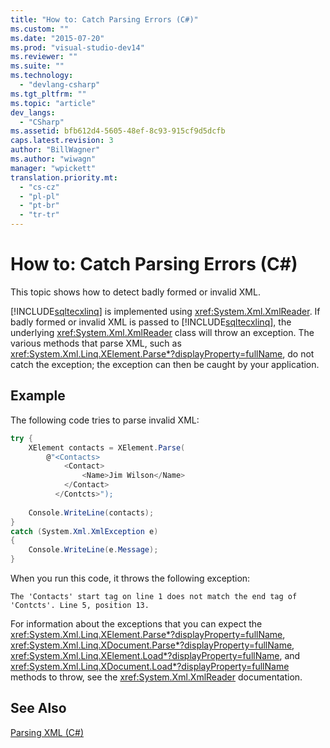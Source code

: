 ```yaml
---
title: "How to: Catch Parsing Errors (C#)"
ms.custom: ""
ms.date: "2015-07-20"
ms.prod: "visual-studio-dev14"
ms.reviewer: ""
ms.suite: ""
ms.technology: 
  - "devlang-csharp"
ms.tgt_pltfrm: ""
ms.topic: "article"
dev_langs: 
  - "CSharp"
ms.assetid: bfb612d4-5605-48ef-8c93-915cf9d5dcfb
caps.latest.revision: 3
author: "BillWagner"
ms.author: "wiwagn"
manager: "wpickett"
translation.priority.mt: 
  - "cs-cz"
  - "pl-pl"
  - "pt-br"
  - "tr-tr"
---
```

# How to: Catch Parsing Errors (C#)
This topic shows how to detect badly formed or invalid XML.  
  
 [!INCLUDE[sqltecxlinq](../../../../csharp/programming-guide/concepts/linq/includes/sqltecxlinq_md.md)] is implemented using <xref:System.Xml.XmlReader>. If badly formed or invalid XML is passed to [!INCLUDE[sqltecxlinq](../../../../csharp/programming-guide/concepts/linq/includes/sqltecxlinq_md.md)], the underlying <xref:System.Xml.XmlReader> class will throw an exception. The various methods that parse XML, such as <xref:System.Xml.Linq.XElement.Parse*?displayProperty=fullName>, do not catch the exception; the exception can then be caught by your application.  
  
## Example  
 The following code tries to parse invalid XML:  
  
```c#  
try {  
    XElement contacts = XElement.Parse(  
        @"<Contacts>  
            <Contact>  
                <Name>Jim Wilson</Name>  
            </Contact>  
          </Contcts>");  
  
    Console.WriteLine(contacts);  
}  
catch (System.Xml.XmlException e)  
{  
    Console.WriteLine(e.Message);  
}  
```  
  
 When you run this code, it throws the following exception:  
  
```  
The 'Contacts' start tag on line 1 does not match the end tag of 'Contcts'. Line 5, position 13.  
```  
  
 For information about the exceptions that you can expect the <xref:System.Xml.Linq.XElement.Parse*?displayProperty=fullName>, <xref:System.Xml.Linq.XDocument.Parse*?displayProperty=fullName>, <xref:System.Xml.Linq.XElement.Load*?displayProperty=fullName>, and <xref:System.Xml.Linq.XDocument.Load*?displayProperty=fullName> methods to throw, see the <xref:System.Xml.XmlReader> documentation.  
  
## See Also  
 [Parsing XML (C#)](../../../../csharp/programming-guide/concepts/linq/parsing-xml.md)